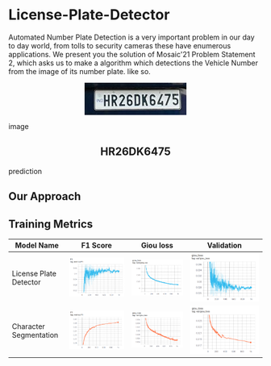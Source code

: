 # License-Plate-Detector
Automated Number Plate Detection is a very important problem in our day to day world, from tolls to security cameras these have enumerous applications.
We present you the solution of Mosaic'21 Problem Statement 2, which asks us to make a algorithm which detections the Vehicle Number from the image of its number plate.
like so.
<p align="center">
<img src="sample_plates/plate_1.jpg?raw=true" align="center"/>

image
<h2 align="center">HR26DK6475</h2>

prediction
</p>

## Our Approach


## Training Metrics
|Model Name| F1 Score| Giou loss | Validation |
|--|--|--|--|
|License Plate Detector|![F1_score](curves/license_train_f1.png?raw=true)|![Giou_loss](curves/license_train_loss.png?raw=true)|![Giou_val_loss](curves/license_val_loss.png?raw=true)|
|Character Segmentation|![F1_score](curves/character_train_f1.png?raw=true)|![Giou_loss](curves/character_train_loss.png?raw=true)|![Giou_val_loss](curves/character_val_loss.png?raw=true)|

